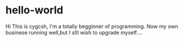 # hello-world
Hi This is cygcsh,
I'm a totally begginner of programming.
Now my own businese running well,but I stll wish to upgrade myself....
